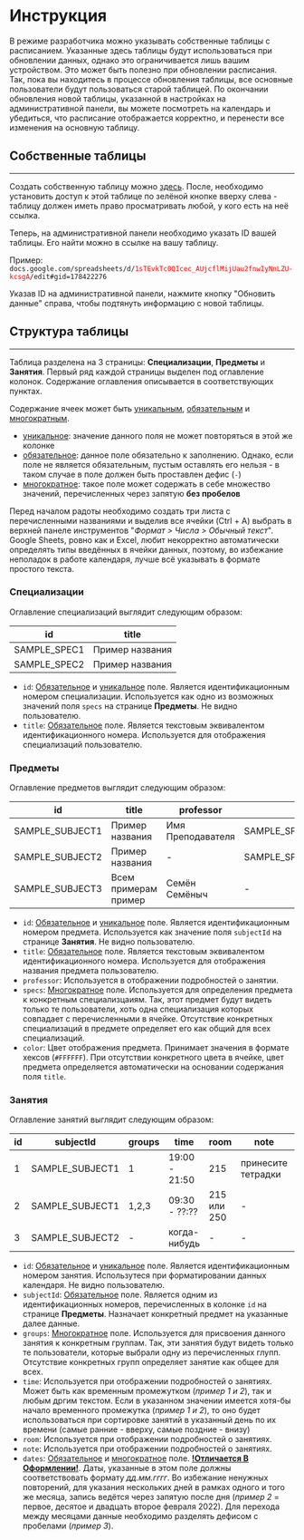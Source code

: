 # Инструкция

В режиме разработчика можно указывать собственные таблицы с расписанием. Указанные здесь таблицы будут использоваться
при обновлении данных, однако это ограничивается лишь вашим устройством. Это может быть полезно при обновлении
расписания. Так, пока вы находитесь в процессе обновления таблицы, все основные пользователи будут пользоваться
старой таблицей. По окончании обновления новой таблицы, указанной в настройках на административной панели, вы
можете посмотреть на календарь и убедиться, что расписание отображается корректно, и перенести все изменения
на основную таблицу.

## Собственные таблицы
<hr>

Создать собственную таблицу можно [здесь](https://docs.google.com/spreadsheets/u/0/?tgif=d). После, необходимо
установить доступ к этой таблице по зелёной кнопке вверху слева - таблицу должен иметь право просматривать
любой, у кого есть на неё ссылка.

Теперь, на административной панели необходимо указать ID вашей таблицы. Его найти можно в ссылке на вашу таблицу.

Пример: <code>docs.google.com/spreadsheets/d/<span style="color: red">1sTEvkTc0QIcec_AUjcflMijUau2fnwIyNnLZU-kcsgA</span>/edit#gid=178422276</code>

Указав ID на административной панели, нажмите кнопку "Обновить данные" справа, чтобы подтянуть информацию с новой таблицы.

## Структура таблицы
<hr>

Таблица разделена на 3 страницы: **Специализации**, **Предметы** и **Занятия**. Первый ряд каждой страницы выделен под оглавление колонок.
Содержание оглавления описывается в соответствующих пунктах.

Содержание ячеек может быть <u>уникальным</u>, <u>обязательным</u> и <u>многократным</u>.

* <u>уникальное</u>: значение данного поля не может повторяться в этой же колонке
* <u>обязательное</u>: данное поле обязательно к заполнению. Однако, если поле не является обязательным, пустым
  оставлять его нельзя - в таком случае в поле должен быть проставлен дефис (`-`)
* <u>многократное</u>: такое поле может содержать в себе множество значений, перечисленных через запятую **без пробелов**

Перед началом радоты необходимо создать три листа с перечисленными названиями и выделив все ячейки (Ctrl + A)
выбрать в верхней панеле инструментов "_Формат > Числа > Обычный текст_". Google Sheets, ровно как и Excel,
любит некорректно автоматически определять типы введённых в ячейки данных, поэтому, во избежание неполадок
в работе календаря, лучше всё указывать в формате простого текста.

### Специализации

Оглавление специализаций выглядит следующим образом:

<div class="tableWrapper">

| id           | title           |
|--------------|-----------------|
| SAMPLE_SPEC1 | Пример названия |
| SAMPLE_SPEC2 | Пример названия |

</div>

* `id`:
  <u>Обязательное</u> и <u>уникальное</u> поле. Является идентификационным номером специализации.
  Используется как одно из возможных значений поля `specs` на странице **Предметы**. Не видно пользователю.
* `title`:
  <u>Обязательное</u> поле. Является текстовым эквивалентом идентификационного номера.
  Используется для отображения специализаций пользователю.

### Предметы

Оглавление предметов выглядит следующим образом:

<div class="tableWrapper">

| id	             | title	               | professor         | specs                     | color   |
|-----------------|----------------------|-------------------|---------------------------|---------|
| SAMPLE_SUBJECT1 | Пример названия      | Имя Преподавателя | SAMPLE_SPEC1              | #AAFF00 |
| SAMPLE_SUBJECT2 | Пример названия      | -                 | SAMPLE_SPEC1,SAMPLE_SPEC2 | -       |
| SAMPLE_SUBJECT3 | Всем примерам пример | Семён Семёныч     | -                         | -       |

</div>

* `id`:
  <u>Обязательное</u> и <u>уникальное</u> поле. Является идентификационным номером предмета.
  Используется как значение поля `subjectId` на странице **Занятия**. Не видно пользователю.
* `title`:
  <u>Обязательное</u> поле. Является текстовым эквивалентом идентификационного номера.
  Используется для отображения названия предмета пользователю.
* `professor`:
  Используется в отображении подробностей о занятии.
* `specs`:
  <u>Многократное</u> поле. Используется для определения предмета к конкретным специализцаиям.
  Так, этот предмет будут видеть только те пользователи, хоть одна специализация которых
  совпадает с перечисленными в ячейке. Отсутствие конкретных специализаций в предмете определяет его
  как общий для всех специализаций.
* `color`:
  Цвет отображения предмета. Принимает значения в формате хексов (`#FFFFFF`). При отсутствии конкретного
  цвета в ячейке, цвет предмета определяется автоматически на основании содержания поля `title`.

### Занятия

Оглавление занятий выглядит следующим образом:

<div class="tableWrapper">

| id	 | subjectId	      | groups | time          | room        | note               | dates                         |
|-----|-----------------|--------|---------------|-------------|--------------------|-------------------------------|
| 1   | SAMPLE_SUBJECT1 | 1      | 19:00 - 21:50 | 215         | принесите тетрадки | 01.01.2022                    |
| 2   | SAMPLE_SUBJECT1 | 1,2,3  | 09:30 - ??:?? | 215 или 250 | -                  | 01,10,22.01.2022              |
| 3   | SAMPLE_SUBJECT2 | -      | когда-нибудь  | -           | -                  | 01.01.2022 - 01,10,20.02.2022 |

</div>

* `id`:
  <u>Обязательное</u> и <u>уникальное</u> поле. Является идентификационным номером занятия.
  Использутеся при форматировании данных календаря. Не видно пользователю.
* `subjectId`:
  <u>Обязательное</u> поле. Является одним из идентификационных номеров, перечисленных в колонке `id` на странице
  **Предметы**. Назначает конкретный предмет на указанные далее данные.
* `groups`:
  <u>Многократное</u> поле. Используется для присвоения данного занятия к конкретным группам.
  Так, эти занятия будут видеть только те пользователи, которые выбрали одну из перечисленных глупп.
  Отсутствие конкретных групп определяет занятие как общее для всех.
* `time`:
  Используется при отображении подробностей о занятиях. Может быть как временным промежутком
  (_пример 1 и 2_), так и любым дргим текстом. Если в указанном значении имеется хотя-бы начало временного промежутка
  (_пример 1 и 2_), то оно будет использоваться при сортировке занятий в указанный день по их времени (самые
  ранние - вверху, самые поздние - внизу)
* `room`:
  Используется при отображении подробностей о занятиях.
* `note`:
  Используется при отображении подробностей о занятиях.
* `dates`:
  <u>Обязательное</u> и <u>многократное</u> поле. <u>**!Отличается В Оформлении!**</u>.
  Даты, указанные в этом поле должны соответствовать формату _дд.мм.гггг_.
  Во избежание ненужных повторений, для указания нескольких дней в рамках одного и того же месяца,
  запись ведётся через запятую после дня (_пример 2_ = первое, десятое и двадцать второе февраля 2022).
  Для перехода между месяцами данные необходимо разделять дефисом с пробелами (_пример 3_).
